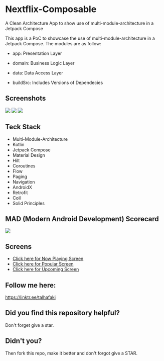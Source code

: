 # Nextflix-Composable

A Clean Architecture App to show use of  multi-module-architecture in a Jetpack Compose

This app is a PoC to showcase the use of  multi-module-architecture in a Jetpack Compose. The modules are as follow:

* app: Presentation Layer

* domain: Business Logic Layer

* data: Data Access Layer

* buildSrc: Includes Versions of Dependecies 

## Screenshots
![](https://github.com/TalhaFaki/Nextflix-Composable/blob/master/now_playing_screen.png)
![](https://github.com/TalhaFaki/Nextflix-Composable/blob/master/popular_screen.png)
![](https://github.com/TalhaFaki/Nextflix-Composable/blob/master/upcoming_screen.png)

## Teck Stack

* Multi-Module-Architecture
* Kotlin
* Jetpack Compose
* Material Design
* Hilt 
* Coroutines
* Flow
* Paging
* Navigation
* AndroidX
* Retrofit
* Coil
* Solid Principles

## MAD (Modern Android Development) Scorecard
![](https://github.com/TalhaFaki/Nextflix-Composable/blob/master/summary.png)

## Screens
* [Click here for Now Playing Screen](https://github.com/TalhaFaki/Nextflix-Composable/blob/master/app/src/main/java/com/talhafaki/nextflixcomposable/ui/nowplaying/NowPlayingScreen.kt)
* [Click here for Popular Screen](https://github.com/TalhaFaki/Nextflix-Composable/blob/master/app/src/main/java/com/talhafaki/nextflixcomposable/ui/popular/PopularScreen.kt)
* [Click here for Upcoming Screen](https://github.com/TalhaFaki/Nextflix-Composable/blob/master/app/src/main/java/com/talhafaki/nextflixcomposable/ui/upcoming/UpcomingScreen.kt)

## Follow me here:
https://linktr.ee/talhafaki

## Did you find this repository helpful?
Don't forget give a star.

## Didn't you?
Then fork this repo, make it better and don't forgot give a STAR.
